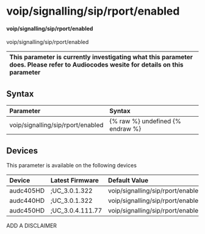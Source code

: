 ﻿---
description: voip/signalling/sip/rport/enabled
search: false
---

# voip/signalling/sip/rport/enabled

#### voip/signalling/sip/rport/enabled

voip/signalling/sip/rport/enabled


| This parameter is currently investigating what this parameter does. Please refer to Audiocodes wesite for details on this parameter | 
| :--- |

## Syntax
| Parameter | Syntax |
| :--- | :--- |
|voip/signalling/sip/rport/enabled | {% raw %} undefined {% endraw %}|

## Devices
This parameter is available on the following devices

| Device | Latest Firmware | Default Value |
|:---|:---|:---|
| audc405HD | ;UC_3.0.1.322 | voip/signalling/sip/rport/enabled=1 
| audc440HD | ;UC_3.0.1.322 | voip/signalling/sip/rport/enabled=1 
| audc450HD | ;UC_3.0.4.111.77 | voip/signalling/sip/rport/enabled=1 

ADD A DISCLAIMER

